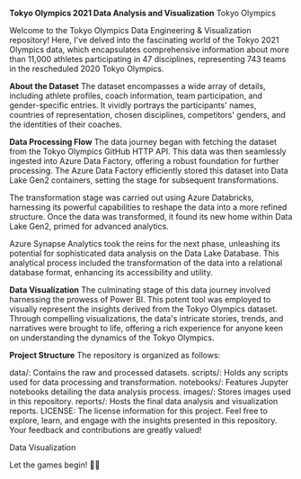 **Tokyo Olympics 2021 Data Analysis and Visualization**
Tokyo Olympics <!-- You can replace "tokyo_olympics_banner.jpg" with an actual image file in your repository -->

Welcome to the Tokyo Olympics Data Engineering & Visualization repository! Here, I've delved into the fascinating world of the Tokyo 2021 Olympics data, which encapsulates comprehensive information about more than 11,000 athletes participating in 47 disciplines, representing 743 teams in the rescheduled 2020 Tokyo Olympics.

**About the Dataset**
The dataset encompasses a wide array of details, including athlete profiles, coach information, team participation, and gender-specific entries. It vividly portrays the participants' names, countries of representation, chosen disciplines, competitors' genders, and the identities of their coaches.

**Data Processing Flow**
The data journey began with fetching the dataset from the Tokyo Olympics GitHub HTTP API. This data was then seamlessly ingested into Azure Data Factory, offering a robust foundation for further processing. The Azure Data Factory efficiently stored this dataset into Data Lake Gen2 containers, setting the stage for subsequent transformations.

The transformation stage was carried out using Azure Databricks, harnessing its powerful capabilities to reshape the data into a more refined structure. Once the data was transformed, it found its new home within Data Lake Gen2, primed for advanced analytics.

Azure Synapse Analytics took the reins for the next phase, unleashing its potential for sophisticated data analysis on the Data Lake Database. This analytical process included the transformation of the data into a relational database format, enhancing its accessibility and utility.

**Data Visualization**
The culminating stage of this data journey involved harnessing the prowess of Power BI. This potent tool was employed to visually represent the insights derived from the Tokyo Olympics dataset. Through compelling visualizations, the data's intricate stories, trends, and narratives were brought to life, offering a rich experience for anyone keen on understanding the dynamics of the Tokyo Olympics.

**Project Structure**
The repository is organized as follows:

data/: Contains the raw and processed datasets.
scripts/: Holds any scripts used for data processing and transformation.
notebooks/: Features Jupyter notebooks detailing the data analysis process.
images/: Stores images used in this repository.
reports/: Hosts the final data analysis and visualization reports.
LICENSE: The license information for this project.
Feel free to explore, learn, and engage with the insights presented in this repository. Your feedback and contributions are greatly valued!

Data Visualization <!-- You can replace "data_viz_screenshot.png" with a screenshot of your actual visualization -->

Let the games begin! 🏅🌟



